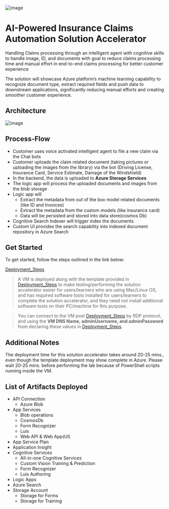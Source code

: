 ![image](https://user-images.githubusercontent.com/33771500/196686011-a90f03d8-66f2-48f7-9467-a5b7be0f0f00.png)


# AI-Powered Insurance Claims Automation Solution Accelerator

Handling Claims processing through an intelligent agent with cognitive skills to handle image, ID, and documents with goal to reduce claims processing time and manual effort in end-to-end claims processing for better customer experience

The solution will showcase Azure platform’s machine learning capability to recognize document type, extract required fields and push data to downstream applications, significantly reducing manual efforts and creating smoother customer experience.

## Architecture

![image](https://user-images.githubusercontent.com/33771500/196611366-01d772c5-bdee-4a0b-9779-bc2cbf1784d3.png)

## Process-Flow

* Customer uses voice activated intelligent agent to file a new claim via the Chat bots
* Customer uploads the claim related document (taking pictures or uploading the images from the library) via the bot (Driving License, Insurance Card, Service Estimate, Damage of the Windshield)
*	In the backend, the data is uploaded to **Azure Storage Services**
*	The logic app will process the uploaded documents and images from the blob storage
* Logic app will
    *	Extract the metadata from out of the box model related documents (like ID and Invoices)<br>
    *	Extract the metadata from the custom models (like insurance card)
    *	Data will be persisted and stored into data store(cosmos Db)
* Cognitive Search Indexer will trigger index the documents<br>
* Custom UI provides the search capability into indexed document repository in Azure Search

## Get Started
To get started, follow the steps outlined in the link below:

[Deployment_Steps](https://github.com/CloudLabsAI-Azure/Solution-Accelerators/blob/main/AI-Powered-Insurance-Claims-Automation-Solution-Accelerator/Deployment/Deployment.md)
> A VM is deployed along with the template provided in [Deployment_Steps](https://github.com/CloudLabsAI-Azure/Solution-Accelerators/blob/main/AI-Powered-Insurance-Claims-Automation-Solution-Accelerator/Deployment/Deployment.md) to make testing/performing the solution accelerator easier for users/learners who are using Mac/Linux OS, and has required software tools installed for users/learners to complete the solution accelerator, and they need not install additional software tools on their PC/machine for this purpose.

> You can connect to the VM post [Deployment_Steps](https://github.com/CloudLabsAI-Azure/Solution-Accelerators/blob/main/AI-Powered-Insurance-Claims-Automation-Solution-Accelerator/Deployment/Deployment.md) by RDP protocol, and using the **VM DNS Name, adminUsername, and adminPassword** from declaring these values in [Deployment_Steps](https://github.com/CloudLabsAI-Azure/Solution-Accelerators/blob/main/AI-Powered-Insurance-Claims-Automation-Solution-Accelerator/Deployment/Deployment.md).

## Additional Notes

The deployment time for this solution accelerator takes around 20-25 mins., even though the template deployment may show complete in Azure. Please wait 20-25 mins. before performing the lab because of PowerShell scripts running inside the VM.

## List of Artifacts Deployed
* API Connection
  * Azure Blob
* App Services
  * Blob operations
  * CosmosDb
  * Form Recognizer
  * Luis
  * Web API & Web App(UI)
* App Service Plan
* Application Insight
* Cognitive Services
  * All-in-one Cognitive Services
  * Custom Vision Training & Prediction
  * Form Recognizer
  * Luis Authoring
* Logic Apps
* Azure Search
* Storage Account
  * Storage for Forms
  * Storage for Training
